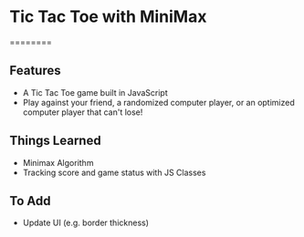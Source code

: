 # Tic Tac Toe with MiniMax

========


Features
--------

- A Tic Tac Toe game built in JavaScript
- Play against your friend, a randomized computer player, or an optimized computer player that can't lose!


Things Learned
-------

- Minimax Algorithm
- Tracking score and game status with JS Classes


To Add
-------
- Update UI (e.g. border thickness)